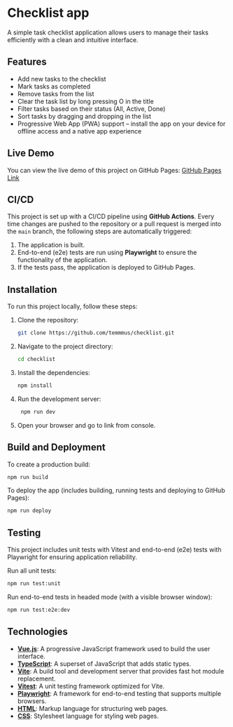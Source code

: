 # Checklist app

A simple task checklist application allows users to manage their tasks efficiently with a clean and intuitive interface.

## Features

- Add new tasks to the checklist
- Mark tasks as completed
- Remove tasks from the list
- Clear the task list by long pressing O in the title
- Filter tasks based on their status (All, Active, Done)
- Sort tasks by dragging and dropping in the list
- Progressive Web App (PWA) support – install the app on your device for offline access and a native app experience

## Live Demo

You can view the live demo of this project on GitHub Pages: [GitHub Pages Link](https://temmmus.github.io/checklist)

## CI/CD

This project is set up with a CI/CD pipeline using **GitHub Actions**. Every time changes are pushed to the repository or a pull request is merged into the `main` branch, the following steps are automatically triggered:

1. The application is built.
2. End-to-end (e2e) tests are run using **Playwright** to ensure the functionality of the application.
3. If the tests pass, the application is deployed to GitHub Pages.

## Installation

To run this project locally, follow these steps:

1. Clone the repository:
   ```bash
   git clone https://github.com/temmmus/checklist.git
   ```
2. Navigate to the project directory:
   ```bash
   cd checklist
   ```
3. Install the dependencies:
   ```bash
   npm install
   ```
4. Run the development server:
   ```bash
    npm run dev
   ```
5. Open your browser and go to link from console.

## Build and Deployment

To create a production build:

```bash
npm run build
```

To deploy the app (includes building, running tests and deploying to GitHub Pages):

```bash
npm run deploy
```

## Testing

This project includes unit tests with Vitest and end-to-end (e2e) tests with Playwright for ensuring application reliability.

Run all unit tests:

```bash
npm run test:unit
```

Run end-to-end tests in headed mode (with a visible browser window):

```bash
npm run test:e2e:dev
```

## Technologies

- **[Vue.js](https://vuejs.org/)**: A progressive JavaScript framework used to build the user interface.
- **[TypeScript](https://www.typescriptlang.org/)**: A superset of JavaScript that adds static types.
- **[Vite](https://vitejs.dev/)**: A build tool and development server that provides fast hot module replacement.
- **[Vitest](https://vitest.dev/)**: A unit testing framework optimized for Vite.
- **[Playwright](https://playwright.dev/)**: A framework for end-to-end testing that supports multiple browsers.
- **[HTML](https://developer.mozilla.org/en-US/docs/Web/HTML)**: Markup language for structuring web pages.
- **[CSS](https://www.w3.org/Style/CSS/)**: Stylesheet language for styling web pages.
